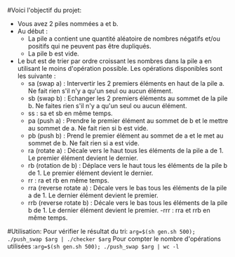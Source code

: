 #Voici l'objectif du projet: 

- Vous avez 2 piles nommées a et b.
- Au début :
	- La pile a contient une quantité aléatoire de nombres négatifs et/ou positifs qui ne peuvent pas être dupliqués.
	- La pile b est vide.
- Le but est de trier par ordre croissant les nombres dans la pile a en utilisant le moins d'opération possible. Les opérations disponibles sont les suivante :
	- sa (swap a) : Intervertir les 2 premiers éléments en haut de la pile a. Ne fait rien s'il n'y a qu'un seul ou aucun élément.
	- sb (swap b) : Echanger les 2 premiers éléments au sommet de la pile b. Ne faites rien s'il n'y a qu'un seul ou aucun élément.
	- ss : sa et sb en même temps.
	- pa (push a) : Prendre le premier élément au sommet de b et le mettre au sommet de a. Ne fait rien si b est vide.
	- pb (push b) : Prend le premier élément au sommet de a et le met au sommet de b. Ne fait rien si a est vide.
	- ra (rotate a) : Décale vers le haut tous les éléments de la pile a de 1. Le premier élément devient le dernier.
	- rb (rotation de b) : Déplace vers le haut tous les éléments de la pile b de 1. Le premier élément devient le dernier.
	- rr : ra et rb en même temps.
	- rra (reverse rotate a) : Décale vers le bas tous les éléments de la pile a de 1. Le dernier élément devient le premier.
	- rrb (reverse rotate b) : Décale vers le bas tous les éléments de la pile b de 1. Le dernier élément devient le premier.
	-rrr : rra et rrb en même temps.
	
#Utilisation:
Pour vérifier le résultat du tri: `arg=$(sh gen.sh 500); ./push_swap $arg | ./checker $arg`
Pour compter le nombre d'opérations utilisées :`arg=$(sh gen.sh 500); ./push_swap $arg | wc -l`
